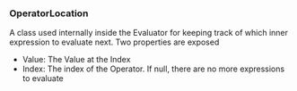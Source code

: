 ### OperatorLocation

A class used internally inside the Evaluator for keeping track of which inner expression to evaluate next. Two properties are exposed

- Value: The Value at the Index
- Index: The index of the Operator. If null, there are no more expressions to evaluate
